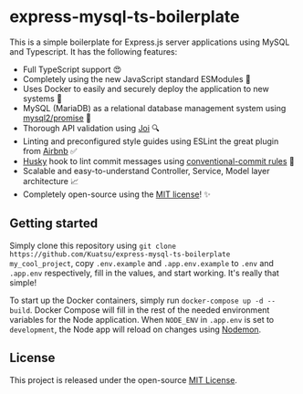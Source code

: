 # express-mysql-ts-boilerplate

This is a simple boilerplate for Express.js server applications using MySQL and Typescript. It has the following features:
* Full TypeScript support 😍
* Completely using the new JavaScript standard ESModules 🥳
* Uses Docker to easily and securely deploy the application to new systems 🐳
* MySQL (MariaDB) as a relational database management system using [mysql2/promise](https://github.com/sidorares/node-mysql2) 💽
* Thorough API validation using [Joi](https://joi.dev/) 🔍
* Linting and preconfigured style guides using ESLint the great plugin from [Airbnb](https://github.com/airbnb/javascript) ✅
* [Husky](https://github.com/typicode/husky) hook to lint commit messages using [conventional-commit rules](https://github.com/conventional-changelog/commitlint) 🥸
* Scalable and easy-to-understand Controller, Service, Model layer architecture 📈
* Completely open-source using the [MIT license](https://github.com/Kuatsu/react-native-expo-ts-boilerplate/blob/master/LICENSE)! ✨

## Getting started
Simply clone this repository using `git clone https://github.com/Kuatsu/express-mysql-ts-boilerplate my_cool_project`, copy `.env.example` and `.app.env.example` to `.env` and `.app.env` respectively, fill in the values, and start working. It's really that simple!

To start up the Docker containers, simply run `docker-compose up -d --build`. Docker Compose will fill in the rest of the needed environment variables for the Node application.
When `NODE_ENV` in `.app.env` is set to `development`, the Node app will reload on changes using [Nodemon](https://github.com/remy/nodemon).

## License
This project is released under the open-source [MIT License](https://github.com/Kuatsu/react-native-expo-ts-boilerplate/blob/master/LICENSE).
